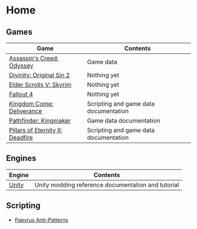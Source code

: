 <!-- TITLE: Home -->
<!-- SUBTITLE: Back home to where it all began... -->

# Home
## Games 

Game | Contents
--- | ---
[Assassin's Creed: Odyssey](odyssey) | Game data
[Divinity: Original Sin 2](divinity) | Nothing yet
[Elder Scrolls V: Skyrim](skyrim) | Nothing yet
[Fallout 4](fallout4) | Nothing yet
[Kingdom Come: Deliverance](kingdomcome) | Scripting and game data documentation
[Pathfinder: Kingmaker](kingmaker) | Game data documentation
[Pillars of Eternity II: Deadfire](deadfire) | Scripting and game data documentation

## Engines

Engine | Contents
--- | ---
[Unity](unity) |  Unity modding reference documentation and tutorial

## Scripting

* [Papyrus Anti-Patterns](papyrus-anti-patterns)